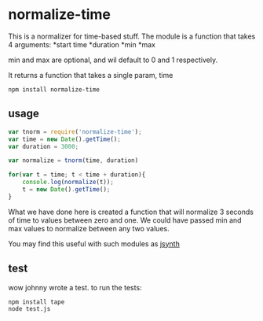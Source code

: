 # normalize-time
This is a normalizer for time-based stuff.  The module is a function that takes 4 arguments:
*start time
*duration
*min
*max

min and max are optional, and wil default to 0 and 1 respectively.

It returns a function that takes a single param, time
```
npm install normalize-time
```
## usage
```js
var tnorm = require('normalize-time');
var time = new Date().getTime();
var duration = 3000;

var normalize = tnorm(time, duration)

for(var t = time; t < time + duration){
	console.log(normalize(t));
	t = new Date().getTime();
}
```
What we have done here is created a function that will normalize 3 seconds of time to values between zero and one.  We could have passed min and max values to normalize between any two values.

You may find this useful with such modules as [jsynth](https://npmjs.org/package/jsynth)

## test
wow johnny wrote a test.
to run the tests:
```
npm install tape
node test.js
```
 

